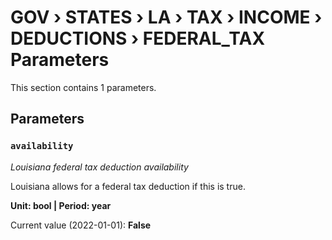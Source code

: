 # GOV › STATES › LA › TAX › INCOME › DEDUCTIONS › FEDERAL_TAX Parameters

This section contains 1 parameters.

## Parameters

### `availability`
*Louisiana federal tax deduction availability*

Louisiana allows for a federal tax deduction if this is true.

**Unit: bool | Period: year**

Current value (2022-01-01): **False**

